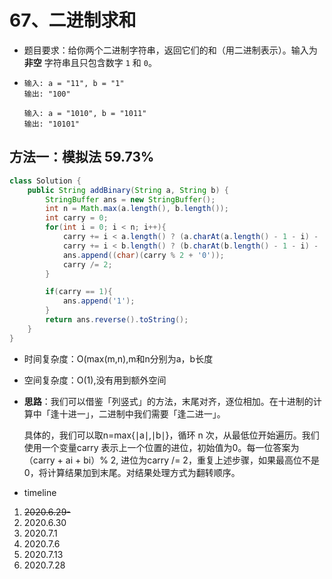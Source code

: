 # 67、二进制求和

- 题目要求：给你两个二进制字符串，返回它们的和（用二进制表示）。输入为 **非空** 字符串且只包含数字 `1` 和 `0`。

- ```
  输入: a = "11", b = "1"
  输出: "100"
  
  输入: a = "1010", b = "1011"
  输出: "10101"
  ```

## 方法一：模拟法  59.73%

```java
class Solution {
    public String addBinary(String a, String b) {
        StringBuffer ans = new StringBuffer();
        int n = Math.max(a.length(), b.length());
        int carry = 0;
        for(int i = 0; i < n; i++){
            carry += i < a.length() ? (a.charAt(a.length() - 1 - i) - '0') : 0;       //这里减去'a'的原因是要取字符对于'0'的相对值，下面相加同理
            carry += i < b.length() ? (b.charAt(b.length() - 1 - i) - '0') : 0;
            ans.append((char)(carry % 2 + '0'));
            carry /= 2;
        }

        if(carry == 1){
            ans.append('1');
        }
        return ans.reverse().toString();
    }
}
```

- 时间复杂度：O(max(m,n),m和n分别为a，b长度

- 空间复杂度：O(1),没有用到额外空间

- **思路**：我们可以借鉴「列竖式」的方法，末尾对齐，逐位相加。在十进制的计算中「逢十进一」，二进制中我们需要「逢二进一」。

  具体的，我们可以取n=max{∣a∣,∣b∣}，循环 n 次，从最低位开始遍历。我们使用一个变量carry 表示上一个位置的进位，初始值为0。每一位答案为（carry + ai + bi）% 2, 进位为carry /= 2，重复上述步骤，如果最高位不是0，将计算结果加到末尾。对结果处理方式为翻转顺序。



- timeline

1. ~~2020.6.29-~~
2. 2020.6.30
3. 2020.7.1
4. 2020.7.6
5. 2020.7.13
6. 2020.7.28